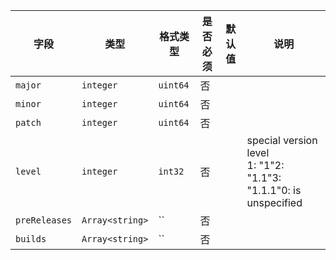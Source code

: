 | 字段 | 类型 | 格式类型 | 是否必须 | 默认值 | 说明 |
|---|---|---|---|---|---|
| `major` | `integer` | `uint64` | 否 |  |  |
| `minor` | `integer` | `uint64` | 否 |  |  |
| `patch` | `integer` | `uint64` | 否 |  |  |
| `level` | `integer` | `int32` | 否 |  | special version level<br>1: "1"2: "1.1"3: "1.1.1"0: is unspecified |
| `preReleases` | `Array<string>` | `` | 否 |  |  |
| `builds` | `Array<string>` | `` | 否 |  |  |
